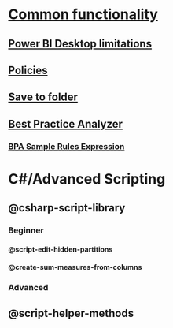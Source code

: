 ﻿# [Common functionality](common-features.md)
## [Power BI Desktop limitations](desktop-limitations.md)
## [Policies](policies.md)
## [Save to folder](save-to-folder.md)
## [Best Practice Analyzer](xref:using-bpa)
### [BPA Sample Rules Expression](xref:using-bpa-sample-rules-expressions)
# C#/Advanced Scripting
## @csharp-script-library
### Beginner
#### @script-edit-hidden-partitions
#### @create-sum-measures-from-columns
### Advanced
## @script-helper-methods